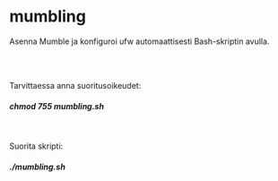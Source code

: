 # mumbling

Asenna Mumble ja konfiguroi ufw automaattisesti Bash-skriptin avulla.

</br>

</br>

Tarvittaessa anna suoritusoikeudet:
##### chmod 755 mumbling.sh

</br>

Suorita skripti:
##### ./mumbling.sh
